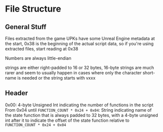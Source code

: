 # File Structure

## General Stuff
Files extracted from the game UPKs have some Unreal Engine metadata at the start, 0x38 is the beginning of the actual script data, so if you're using extracted files, start reading at 0x38

Numbers are always little-endian

strings are either right-padded to 16 or 32 bytes, 16-byte strings are much rarer and seem to usually happen in cases where only the character short-name is needed or the string starts with vxxx

## Header

0x00: 4-byte Unsigned Int indicating the number of functions in the script
From 0x04 until `FUNCTION_COUNT * 0x24 + 0x04`: String indicating name of the state function that is always padded to 32 bytes, with a 4-byte unsigned int after it to indicate the offset of the state function relative to `FUNCTION_COUNT * 0x24 + 0x04`
